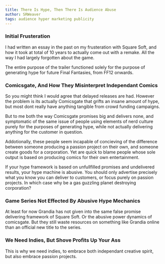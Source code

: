 ```yaml
---
title: There Is Hype, Then There Is Audience Abuse
author: SRWeaver
tags: audience hyper marketing publicity
---
```

### Initial Frusteration
I had written an essay in the past on my frusteration with Square Soft, and how it took at total of 10 years to actually come out with a remake. All the way I had largely forgotten about the game.

The entire purpose of the trailer functioned solely for the purpose of generating hype for future Final Fantasies, from FF12 onwards.

### Comicsgate, And How They Misinterpret Independant Comics
So you might think I would agree that delayed releases are had. However the problem is its actually Comicsgate that grifts an insane amount of hype, but most dont really have anything tangible from crowd funding campaigns.

But to me both the way Comicsgate promises big and delivers none, and symptomatic of the same issue of people using elements of nerd culture purely for the purposes of generating hype, while not actually delivering anything for the customer in question.

Addotionally, these people seem incapable of concieving of the difference between someone producing a passion project on their own, and someone create goods for a corporation. Yet are quick to blame people whose sole output is based on producing comics for their own entertainment.

If your hype framework is based on unfullfilled promises and undelivered results, your hype machine is abusive. You should only advertise precisely what you know you can deliver to customers, or focus purely on passion projects. In which case why be a gas guzzling planet destroying corporation?

### Game Series Not Effected By Abusive Hype Mechanics
At least for now Grandia has not given into the same false promise delivering framework of Square Soft. Or the abusive power dynamics of comicsgate. But they still waste resources on something like Grandia online than an official new title to the series.

### We Need Indies, But Shove Profits Up Your Ass
This is why we need indies, to embrace both independant creative spirit, but also embrace passion projects.

